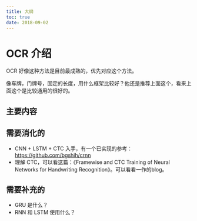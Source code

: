 ```yaml
---
title: 大纲
toc: true
date: 2018-09-02
---
```

# OCR 介绍


OCR 好像这种方法是目前最成熟的，优先对应这个方法。

像车牌，门牌号，固定的长度，用什么框架比较好？他还是推荐上面这个，看来上面这个是比较通用的很好的。


## 主要内容






## 需要消化的

- CNN + LSTM + CTC 入手，有一个已实现的参考：https://github.com/bgshih/crnn
- 理解 CTC，可以看这篇：《Framewise and CTC Training of Neural Networks for Handwriting Recognition》。可以看看一作的blog。

## 需要补充的


-  GRU 是什么？
- RNN 和 LSTM 使用什么？
